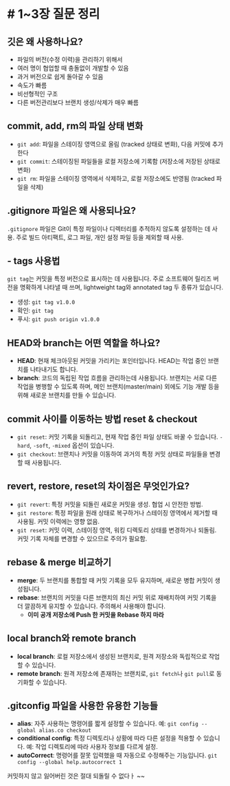 # # 1~3장 질문 정리

## 깃은 왜 사용하나요?

- 파일의 버전(수정 이력)을 관리하기 위해서
- 여러 명이 협업할 때 충돌없이 개발할 수 있음
- 과거 버전으로 쉽게 돌아갈 수 있음
- 속도가 빠름
- 비선형적인 구조
- 다른 버전관리보다 브랜치 생성/삭제가 매우 빠름

## commit, add, rm의 파일 상태 변화

- `git add`: 파일을 스테이징 영역으로 올림 (tracked 상태로 변화), 다음 커밋에 추가한다
- `git commit`: 스테이징된 파일들을 로컬 저장소에 기록함 (저장소에 저장된 상태로 변화)
- `git rm`: 파일을 스테이징 영역에서 삭제하고, 로컬 저장소에도 반영됨 (tracked 파일을 삭제)

## .gitignore 파일은 왜 사용되나요?

`.gitignore` 파일은 Git이 특정 파일이나 디렉터리를 추적하지 않도록 설정하는 데 사용. 주로 빌드 아티팩트, 로그 파일, 개인 설정 파일 등을 제외할 때 사용.

## - tags 사용법

`git tag`는 커밋을 특정 버전으로 표시하는 데 사용됩니다. 주로 소프트웨어 릴리즈 버전을 명확하게 나타낼 때 쓰며, lightweight tag와 annotated tag 두 종류가 있습니다.

- 생성: `git tag v1.0.0`
- 확인: `git tag`
- 푸시: `git push origin v1.0.0`

## HEAD와 branch는 어떤 역할을 하나요?

- **HEAD**: 현재 체크아웃된 커밋을 가리키는 포인터입니다. HEAD는 작업 중인 브랜치를 나타내기도 합니다.
- **branch**: 코드의 독립된 작업 흐름을 관리하는데 사용됩니다. 브랜치는 서로 다른 작업을 병행할 수 있도록 하며, 메인 브랜치(master/main) 외에도 기능 개발 등을 위해 새로운 브랜치를 만들 수 있습니다.

## commit 사이를 이동하는 방법 reset & checkout

- `git reset`: 커밋 기록을 되돌리고, 현재 작업 중인 파일 상태도 바꿀 수 있습니다. `-hard`, `-soft`, `-mixed` 옵션이 있습니다.
- `git checkout`: 브랜치나 커밋을 이동하여 과거의 특정 커밋 상태로 파일들을 변경할 때 사용됩니다.

## revert, restore, reset의 차이점은 무엇인가요?

- `git revert`: 특정 커밋을 되돌린 새로운 커밋을 생성. 협업 시 안전한 방법.
- `git restore`: 특정 파일을 원래 상태로 복구하거나 스테이징 영역에서 제거할 때 사용됨. 커밋 이력에는 영향 없음.
- `git reset`: 커밋 이력, 스테이징 영역, 워킹 디렉토리 상태를 변경하거나 되돌림. 커밋 기록 자체를 변경할 수 있으므로 주의가 필요함.

## rebase & merge 비교하기

- **merge**: 두 브랜치를 통합할 때 커밋 기록을 모두 유지하며, 새로운 병합 커밋이 생성됩니다.
- **rebase**: 브랜치의 커밋을 다른 브랜치의 최신 커밋 위로 재배치하여 커밋 기록을 더 깔끔하게 유지할 수 있습니다. 주의해서 사용해야 합니다.
  - **이미 공개 저장소에 Push 한 커밋을 Rebase 하지 마라**

## local branch와 remote branch

- **local branch**: 로컬 저장소에서 생성된 브랜치로, 원격 저장소와 독립적으로 작업할 수 있습니다.
- **remote branch**: 원격 저장소에 존재하는 브랜치로, `git fetch`나 `git pull`로 동기화할 수 있습니다.

## .gitconfig 파일을 사용한 유용한 기능들

- **alias**: 자주 사용하는 명령어를 짧게 설정할 수 있습니다. 예: `git config --global alias.co checkout`
- **conditional config**: 특정 디렉토리나 상황에 따라 다른 설정을 적용할 수 있습니다. 예: 작업 디렉토리에 따라 사용자 정보를 다르게 설정.
- **autoCorrect**: 명령어를 잘못 입력했을 때 자동으로 수정해주는 기능입니다. `git config --global help.autocorrect 1`

커밋하지 않고 잃어버린 것은 절대 되돌릴 수 없다ㅏ ~~
